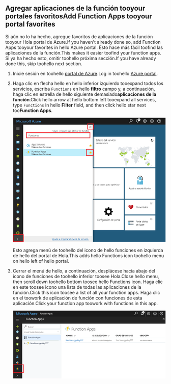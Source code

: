 ## <a name="add-function-apps-tooyour-portal-favorites"></a><span data-ttu-id="9a571-101">Agregar aplicaciones de la función tooyour portales favoritos</span><span class="sxs-lookup"><span data-stu-id="9a571-101">Add Function Apps tooyour portal favorites</span></span> 

<span data-ttu-id="9a571-102">Si aún no lo ha hecho, agregue favoritos de aplicaciones de la función tooyour Hola portal de Azure.</span><span class="sxs-lookup"><span data-stu-id="9a571-102">If you haven't already done so, add Function Apps tooyour favorites in hello Azure portal.</span></span> <span data-ttu-id="9a571-103">Esto hace más fácil toofind las aplicaciones de la función.</span><span class="sxs-lookup"><span data-stu-id="9a571-103">This makes it easier toofind your function apps.</span></span> <span data-ttu-id="9a571-104">Si ya ha hecho esto, omitir toohello próxima sección.</span><span class="sxs-lookup"><span data-stu-id="9a571-104">If you have already done this, skip toohello next section.</span></span> 

1. <span data-ttu-id="9a571-105">Inicie sesión en toohello [portal de Azure](https://portal.azure.com/).</span><span class="sxs-lookup"><span data-stu-id="9a571-105">Log in toohello [Azure portal](https://portal.azure.com/).</span></span>

2. <span data-ttu-id="9a571-106">Haga clic en flecha hello en hello inferior izquierdo tooexpand todos los servicios, escriba `Functions` en hello **filtro** campo y, a continuación, haga clic en estrella de hello siguiente demasiado**aplicaciones de la función**.</span><span class="sxs-lookup"><span data-stu-id="9a571-106">Click hello arrow at hello bottom left tooexpand all services, type `Functions` in hello **Filter** field, and then click hello star next too**Function Apps**.</span></span>  
 
    ![Crear aplicación de función en hello portal de Azure](./media/functions-portal-favorite-function-apps/functions-favorite-function-apps.png)

    <span data-ttu-id="9a571-108">Esto agrega menú de toohello del icono de hello funciones en izquierda de hello del portal de Hola.</span><span class="sxs-lookup"><span data-stu-id="9a571-108">This adds hello Functions icon toohello menu on hello left of hello portal.</span></span>

3. <span data-ttu-id="9a571-109">Cerrar el menú de hello, a continuación, desplácese hacia abajo del icono de funciones de toohello inferior toosee Hola.</span><span class="sxs-lookup"><span data-stu-id="9a571-109">Close hello menu, then scroll down toohello bottom toosee hello Functions icon.</span></span> <span data-ttu-id="9a571-110">Haga clic en este toosee icono una lista de todas las aplicaciones de la función.</span><span class="sxs-lookup"><span data-stu-id="9a571-110">Click this icon toosee a list of all your function apps.</span></span> <span data-ttu-id="9a571-111">Haga clic en el toowork de aplicación de función con funciones de esta aplicación.</span><span class="sxs-lookup"><span data-stu-id="9a571-111">Click your function app toowork with functions in this app.</span></span> 
 
    ![](./media/functions-portal-favorite-function-apps/functions-function-apps-hub.png)
 
     
